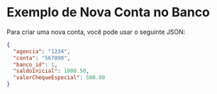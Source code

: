 # Exemplo de Nova Conta no Banco

Para criar uma nova conta, você pode usar o seguinte JSON:

```json
{
  "agencia": "1234",
  "conta": "567890",
  "banco_id": 1,
  "saldoInicial": 1000.50,
  "valorChequeEspecial": 500.00
}
